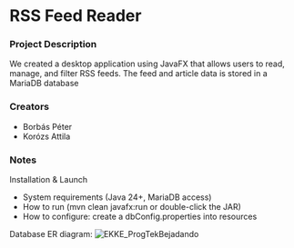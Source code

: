 # RSS Feed Reader 

### Project Description

We created a desktop application using JavaFX that allows users to read, manage, and filter RSS feeds. The feed and article data is stored in a MariaDB database


### Creators
- Borbás Péter
- Korózs Attila



### Notes
Installation & Launch

- System requirements (Java 24+, MariaDB access)
- How to run (mvn clean javafx:run or double-click the JAR)
- How to configure: create a dbConfig.properties into resources

Database ER diagram:
![EKKE_ProgTekBejadando](https://github.com/user-attachments/assets/5b65fa02-27b0-49a2-a7bd-2d1ef0d64ebe)
